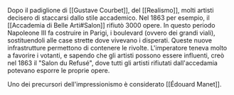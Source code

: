 Dopo il padiglione di [[Gustave Courbet]], del [[Realismo]], molti artisti decisero di staccarsi dallo stile accademico. Nel 1863 per esempio, il [[Accademia di Belle Arti#Salon]] rifiutò 3000 opere.
In questo periodo Napoleone III fa costruire in Parigi, i boulevard (ovvero dei grandi viali), sostituendoli alle case strette dove vivevano i disperati. Queste nuove infrastrutture permettono di contenere le rivolte.
L'imperatore teneva molto a favorire i votanti, e sapendo che gli artisti possono essere influenti, creò nel 1863 il "Salon du Refusé", dove tutti gli artisti rifiutati dall'accedamia potevano esporre le proprie opere.

Uno dei precursori dell'impressionismo è considerato [[Édouard Manet]].